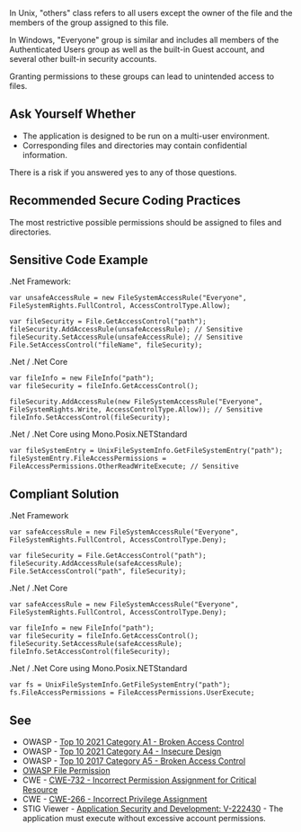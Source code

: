 In Unix, "others" class refers to all users except the owner of the file and the members of the group assigned to this file.

In Windows, "Everyone" group is similar and includes all members of the Authenticated Users group as well as the built-in Guest account, and
several other built-in security accounts.

Granting permissions to these groups can lead to unintended access to files.

## Ask Yourself Whether

-   The application is designed to be run on a multi-user environment.
-   Corresponding files and directories may contain confidential information.

There is a risk if you answered yes to any of those questions.

## Recommended Secure Coding Practices

The most restrictive possible permissions should be assigned to files and directories.

## Sensitive Code Example

.Net Framework:

    var unsafeAccessRule = new FileSystemAccessRule("Everyone", FileSystemRights.FullControl, AccessControlType.Allow);
    
    var fileSecurity = File.GetAccessControl("path");
    fileSecurity.AddAccessRule(unsafeAccessRule); // Sensitive
    fileSecurity.SetAccessRule(unsafeAccessRule); // Sensitive
    File.SetAccessControl("fileName", fileSecurity);

.Net / .Net Core

    var fileInfo = new FileInfo("path");
    var fileSecurity = fileInfo.GetAccessControl();
    
    fileSecurity.AddAccessRule(new FileSystemAccessRule("Everyone", FileSystemRights.Write, AccessControlType.Allow)); // Sensitive
    fileInfo.SetAccessControl(fileSecurity);

.Net / .Net Core using Mono.Posix.NETStandard

    var fileSystemEntry = UnixFileSystemInfo.GetFileSystemEntry("path");
    fileSystemEntry.FileAccessPermissions = FileAccessPermissions.OtherReadWriteExecute; // Sensitive

## Compliant Solution

.Net Framework

    var safeAccessRule = new FileSystemAccessRule("Everyone", FileSystemRights.FullControl, AccessControlType.Deny);
    
    var fileSecurity = File.GetAccessControl("path");
    fileSecurity.AddAccessRule(safeAccessRule);
    File.SetAccessControl("path", fileSecurity);

.Net / .Net Core

    var safeAccessRule = new FileSystemAccessRule("Everyone", FileSystemRights.FullControl, AccessControlType.Deny);
    
    var fileInfo = new FileInfo("path");
    var fileSecurity = fileInfo.GetAccessControl();
    fileSecurity.SetAccessRule(safeAccessRule);
    fileInfo.SetAccessControl(fileSecurity);

.Net / .Net Core using Mono.Posix.NETStandard

    var fs = UnixFileSystemInfo.GetFileSystemEntry("path");
    fs.FileAccessPermissions = FileAccessPermissions.UserExecute;

## See

-   OWASP - [Top 10 2021 Category A1 - Broken Access Control](https://owasp.org/Top10/A01_2021-Broken_Access_Control/)
-   OWASP - [Top 10 2021 Category A4 - Insecure Design](https://owasp.org/Top10/A04_2021-Insecure_Design/)
-   OWASP - [Top 10 2017 Category A5 - Broken Access Control](https://owasp.org/www-project-top-ten/2017/A5_2017-Broken_Access_Control)
-   [OWASP File Permission](https://owasp.org/www-project-web-security-testing-guide/latest/4-Web_Application_Security_Testing/02-Configuration_and_Deployment_Management_Testing/09-Test_File_Permission)
-   CWE - [CWE-732 - Incorrect Permission Assignment for Critical Resource](https://cwe.mitre.org/data/definitions/732)
-   CWE - [CWE-266 - Incorrect Privilege Assignment](https://cwe.mitre.org/data/definitions/266)
-   STIG Viewer - [Application Security and
  Development: V-222430](https://stigviewer.com/stig/application_security_and_development/2023-06-08/finding/V-222430) - The application must execute without excessive account permissions.